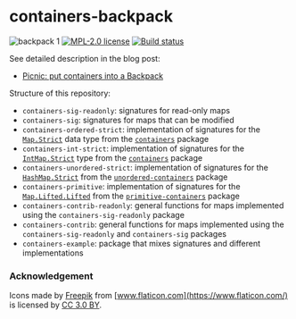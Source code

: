 # containers-backpack

![backpack 1](https://user-images.githubusercontent.com/4276606/44077109-23f24b62-9fd5-11e8-8069-b6ca9e45db79.png)
[![MPL-2.0 license](https://img.shields.io/badge/license-MPL--2.0-blue.svg)](https://github.com/kowainik/containers-backpack/blob/master/LICENSE)
[![Build status](https://secure.travis-ci.org/kowainik/containers-backpack.svg)](https://travis-ci.org/kowainik/containers-backpack)

See detailed description in the blog post:

* [Picnic: put containers into a Backpack](https://kowainik.github.io/posts/2018-08-19-picnic-put-containers-into-a-backpack)

Structure of this repository:

* `containers-sig-readonly`: signatures for read-only maps
* `containers-sig`: signatures for maps that can be modified
* `containers-ordered-strict`: implementation of signatures for the [`Map.Strict`](https://hackage.haskell.org/package/containers-0.6.0.1/docs/Data-Map-Strict.html) data type from the [`containers`](https://hackage.haskell.org/package/containers) package
* `containers-int-strict`: implementation of signatures for the [`IntMap.Strict`](https://hackage.haskell.org/package/containers-0.6.0.1/docs/Data-IntMap-Strict.html) type from the [`containers`](https://hackage.haskell.org/package/containers) package
* `containers-unordered-strict`: implementation of signatures for the [`HashMap.Strict`](http://hackage.haskell.org/package/unordered-containers-0.2.9.0/docs/Data-HashMap-Strict.html) from the [`unordered-containers`](http://hackage.haskell.org/package/unordered-containers) package
* `containers-primitive`: implementation of signatures for the [`Map.Lifted.Lifted`](http://hackage.haskell.org/package/primitive-containers-0.2.0/docs/Data-Map-Lifted-Lifted.html) from the [`primitive-containers`](http://hackage.haskell.org/package/primitive-containers) package
* `containers-contrib-readonly`: general functions for maps implemented using the `containers-sig-readonly` package
* `containers-contrib`: general functions for maps implemented using the `containers-sig-readonly` and `containers-sig` packages
* `containers-example`: package that mixes signatures and different implementations


### Acknowledgement

Icons made by [Freepik](http://www.freepik.com) from [www.flaticon.com](https://www.flaticon.com/) is licensed by [CC 3.0 BY](http://creativecommons.org/licenses/by/3.0/).
